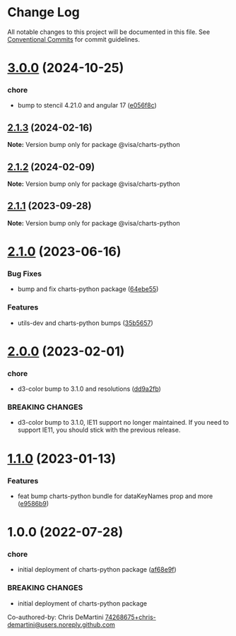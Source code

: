 # Change Log

All notable changes to this project will be documented in this file.
See [Conventional Commits](https://conventionalcommits.org) for commit guidelines.

# [3.0.0](https://github.com/visa/visa-chart-components/compare/@visa/charts-python@2.1.3...@visa/charts-python@3.0.0) (2024-10-25)

### chore

- bump to stencil 4.21.0 and angular 17 ([e056f8c](https://github.com/visa/visa-chart-components/commit/e056f8c95e59ee58ce9facbd4e57552586746f30))

## [2.1.3](https://github.com/visa/visa-chart-components/compare/@visa/charts-python@2.1.1...@visa/charts-python@2.1.3) (2024-02-16)

**Note:** Version bump only for package @visa/charts-python

## [2.1.2](https://github.com/visa/visa-chart-components/compare/@visa/charts-python@2.1.1...@visa/charts-python@2.1.2) (2024-02-09)

**Note:** Version bump only for package @visa/charts-python

## [2.1.1](https://github.com/visa/visa-chart-components/compare/@visa/charts-python@2.1.0...@visa/charts-python@2.1.1) (2023-09-28)

**Note:** Version bump only for package @visa/charts-python

# [2.1.0](https://github.com/visa/visa-chart-components/compare/@visa/charts-python@2.0.0...@visa/charts-python@2.1.0) (2023-06-16)

### Bug Fixes

- bump and fix charts-python package ([64ebe55](https://github.com/visa/visa-chart-components/commit/64ebe55f2ddefaf1994e62f752ffd0d95edde026))

### Features

- utils-dev and charts-python bumps ([35b5657](https://github.com/visa/visa-chart-components/commit/35b565778dde994337f60284bf179b73976cc78b))

# [2.0.0](https://github.com/visa/visa-chart-components/compare/@visa/charts-python@1.1.0...@visa/charts-python@2.0.0) (2023-02-01)

### chore

- d3-color bump to 3.1.0 and resolutions ([dd9a2fb](https://github.com/visa/visa-chart-components/commit/dd9a2fb369c44bab6607acb5229ceb656dce5561))

### BREAKING CHANGES

- d3-color bump to 3.1.0, IE11 support no longer maintained. If you need to support IE11, you should stick with the previous release.

# [1.1.0](https://github.com/visa/visa-chart-components/compare/@visa/charts-python@1.0.0...@visa/charts-python@1.1.0) (2023-01-13)

### Features

- feat bump charts-python bundle for dataKeyNames prop and more ([e9586b9](https://github.com/visa/visa-chart-components/commit/e9586b9ad6412b3b7563f197a7a40e136fa8de99))

# 1.0.0 (2022-07-28)

### chore

- initial deployment of charts-python package ([af68e9f](https://github.com/visa/visa-chart-components/commit/af68e9fc88253bb4c40391ae6b78441aca570e76))

### BREAKING CHANGES

- initial deployment of charts-python package

Co-authored-by: Chris DeMartini <74268675+chris-demartini@users.noreply.github.com>

